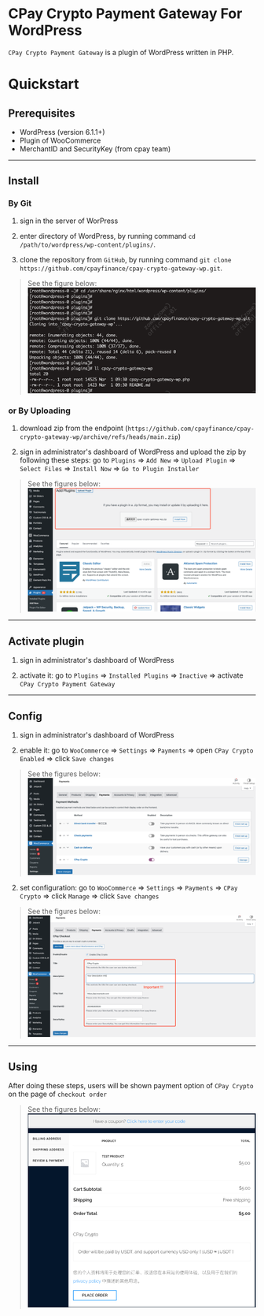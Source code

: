 # CPay Crypto Payment Gateway For WordPress

`CPay Crypto Payment Gateway` is a plugin of WordPress written in PHP.

# Quickstart

## Prerequisites
- WordPress (version 6.1.1+)
- Plugin of WooCommerce
- MerchantID and SecurityKey (from cpay team)

---

## Install

### By Git

1. sign in the server of WorPress

2. enter directory of WordPress, by running command `cd /path/to/wordpress/wp-content/plugins/`.

3. clone the repository from `GitHub`, by running command `git clone https://github.com/cpayfinance/cpay-crypto-gateway-wp.git`.

> See the figure below:  
> ![install-by-git](images/install-by-git.png)

### or By Uploading

1. download zip from the endpoint (`https://github.com/cpayfinance/cpay-crypto-gateway-wp/archive/refs/heads/main.zip`)

2. sign in administrator's dashboard of WordPress and upload the zip by following these steps: 
   go to `Plugins` => `Add New` => `Upload Plugin` => `Select Files` => `Install Now` => `Go to Plugin Installer`

> See the figures below:  
> ![install-by-uploading](images/install-by-uploading.png)

---

## Activate plugin
1. sign in administrator's dashboard of WordPress

2. activate it: 
   go to `Plugins` => `Installed Plugins` => `Inactive` => activate `CPay Crypto Payment Gateway`

---

## Config
1. sign in administrator's dashboard of WordPress

2. enable it:
   go to `WooCommerce` => `Settings` => `Payments` => open `CPay Crypto Enabled` => click `Save changes`

> See the figures below:  
> ![enable-it](images/enable-it.png)

2. set configuration:
   go to `WooCommerce` => `Settings` => `Payments` => `CPay Crypto` => click `Manage` => click `Save changes`

> See the figures below:  
> ![config-it](images/config-it.png)

---

## Using
After doing these steps, users will be shown payment option of `CPay Crypto` on the page of `checkout order`

> See the figures below:  
> ![config-it](images/checkout-page.png)

